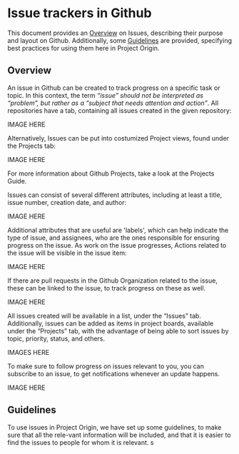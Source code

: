 # Issue trackers in Github
This document provides an [Overview](#overview) on Issues, describing their purpose and layout on Github. Additionally, some [Guidelines](#guidelines) are provided, specifying best practices for using them here in Project Origin.  

## Overview
An issue in Github can be created to track progress on a specific task or topic. 
In this context, the term _“issue” should not be interpreted as “problem”, but rather as a “subject that needs attention and action”_. 
All repositories have a tab, containing all issues created in the given repository:

IMAGE HERE

Alternatively, Issues can be put into costumized Project views, found under the Projects tab:

IMAGE HERE

For more information about Github Projects, take a look at the Projects Guide. 

Issues can consist of several different attributes, including at least a title, issue number, creation date, and author:

IMAGE HERE

Additional attributes that are useful are 'labels', which can help indicate the type of issue, and assignees, who are the ones responsible for ensuring progress on the issue. As work on the issue progresses, Actions related to the issue will be visible in the issue item:

IMAGE HERE

If there are pull requests in the Github Organization related to the issue, these can be linked to the issue, to track progress on these as well. 

IMAGE HERE

All issues created will be available in a list, under the “Issues” tab. Additionally, issues can be added as items in project boards, available under the “Projects” tab, with the advantage of being able to sort issues by topic, priority, status, and others. 

IMAGES HERE

To make sure to follow progress on issues relevant to you, you can subscribe to an issue, to get notifications whenever an update happens. 

IMAGE HERE


## Guidelines

To use issues in Project Origin, we have set up some guidelines, to make sure that all the rele-vant information will be included, and that it is easier to find the issues to people for whom it is relevant. s 
